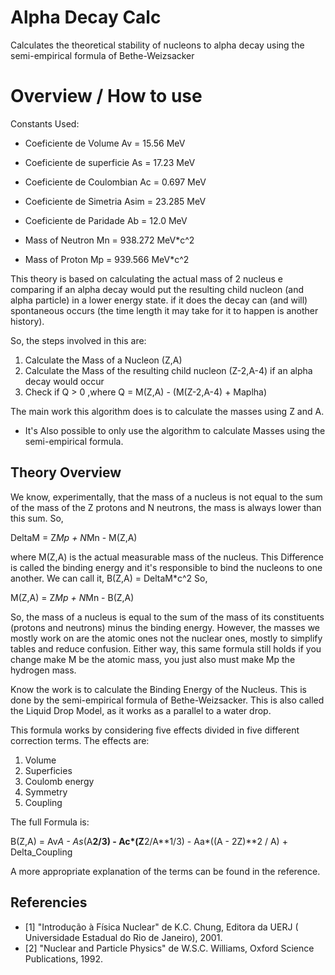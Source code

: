 # Alpha Decay Calc

Calculates the theoretical stability of nucleons to alpha decay using the semi-empirical formula of Bethe-Weizsacker

# Overview / How to use

Constants Used:
* Coeficiente de Volume              Av = 15.56 MeV
* Coeficiente de superficie          As = 17.23 MeV
* Coeficiente de Coulombian          Ac = 0.697 MeV
* Coeficiente de Simetria            Asim = 23.285 MeV
* Coeficiente de Paridade            Ab = 12.0 MeV

* Mass of Neutron                    Mn = 938.272 MeV*c^2
* Mass of Proton                     Mp = 939.566 MeV*c^2

This theory is based on calculating the actual mass of 2 nucleus e comparing if an alpha decay would put the resulting child nucleon (and alpha particle) in a lower energy state. if it does the
decay can (and will) spontaneous occurs (the time length it may take for it to happen is another history).

So, the steps involved in this are:
1. Calculate the Mass of a Nucleon (Z,A)
2. Calculate the Mass of the resulting child nucleon (Z-2,A-4) if an alpha decay would occur
3. Check if Q > 0 ,where Q =  M(Z,A) - (M(Z-2,A-4) + Maplha)

The main work this algorithm does is to calculate the masses using Z and A.

* It's Also possible to only use the algorithm to calculate Masses using the semi-empirical formula.

## Theory Overview

We know, experimentally, that the mass of a nucleus is not equal to the sum of the mass of the Z protons and N neutrons, the mass is always lower than this sum. So,

DeltaM = Z*Mp + N*Mn - M(Z,A)

where M(Z,A) is the actual measurable mass of the nucleus.
This Difference is called the binding energy and it's responsible to bind the nucleons to one another. We can call it,
B(Z,A) = DeltaM*c^2
So,

M(Z,A) = Z*Mp + N*Mn - B(Z,A)

So, the mass of a nucleus is equal to the sum of the mass of its constituents (protons and neutrons) minus the binding energy.
However, the masses we mostly work on are the atomic ones not the nuclear ones, mostly to simplify tables and reduce confusion. Either way, this same formula still holds 
if you change make M be the atomic mass, you just also must make Mp the hydrogen mass.

Know the work is to calculate the Binding Energy of the Nucleus. This is done by the semi-empirical formula of Bethe-Weizsacker.
This is also called the Liquid Drop Model, as it works as a parallel to a water drop.

This formula works by considering five effects divided in five different correction terms. The effects are:
1. Volume
2. Superficies
3. Coulomb energy
4. Symmetry
5. Coupling

The full Formula is:

B(Z,A) = Av*A - As*(A**2/3) - Ac*(Z**2/A**1/3) - Aa*((A - 2Z)**2 / A) + Delta_Coupling

A more appropriate explanation of the terms can be found in the reference.


## Referencies

* [1] "Introdução à Física Nuclear" de K.C. Chung, Editora da UERJ ( Universidade Estadual do Rio de Janeiro), 2001.
* [2] "Nuclear and Particle Physics" de W.S.C. Williams, Oxford Science Publications, 1992.

